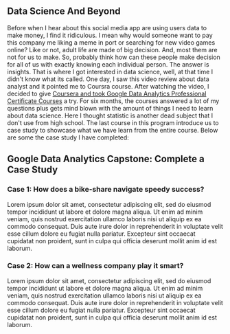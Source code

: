 ## Data Science And Beyond

Before when I hear about this social media app are using users data to make money, I find it ridiculous. I mean why would someone want to pay this company me liking a meme in port or searching for new video games online? Like or not, adult life are made of big decision. And, most them are not for us to make. So, probably think how can these people make decision for all of us with exactly knowing each individual person. The answer is insights. That is where I got interested in data science, well, at that time I didn't know what its called. One day, I saw this video review about data analyst and it pointed me to Coursra course. After watching the video, I decided to give [Coursera and took Google Data Analytics Professional Certificate Courses](https://www.coursera.org/professional-certificates/google-data-analytics) a try. For six months, the courses answered a lot of my questions plus gets mind blown with the amount of things I need to learn about data science. Here I thought statistic is another dead subject that I don't use from high school. The last course in this program introduce us to case study to showcase what we have learn from the entire course. Below are some the case study I have completed:

## Google Data Analytics Capstone: Complete a Case Study

### Case 1: How does a bike-share navigate speedy success?

Lorem ipsum dolor sit amet, consectetur adipiscing elit, sed do eiusmod tempor incididunt ut labore et dolore magna aliqua. Ut enim ad minim veniam, quis nostrud exercitation ullamco laboris nisi ut aliquip ex ea commodo consequat. Duis aute irure dolor in reprehenderit in voluptate velit esse cillum dolore eu fugiat nulla pariatur. Excepteur sint occaecat cupidatat non proident, sunt in culpa qui officia deserunt mollit anim id est laborum.


### Case 2: How can a wellness company play it smart?

Lorem ipsum dolor sit amet, consectetur adipiscing elit, sed do eiusmod tempor incididunt ut labore et dolore magna aliqua. Ut enim ad minim veniam, quis nostrud exercitation ullamco laboris nisi ut aliquip ex ea commodo consequat. Duis aute irure dolor in reprehenderit in voluptate velit esse cillum dolore eu fugiat nulla pariatur. Excepteur sint occaecat cupidatat non proident, sunt in culpa qui officia deserunt mollit anim id est laborum.
